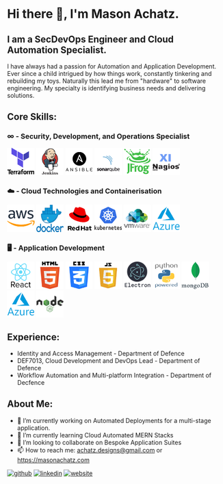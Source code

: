 # Hi there 👋, I'm Mason Achatz.
## I am a SecDevOps Engineer and Cloud Automation Specialist.
I have always had a passion for Automation and Application Development. Ever since a child intrigued by how things work, constantly tinkering and rebuilding my toys. Naturally this lead me from "hardware" to software engineering. My specialty is identifying business needs and delivering solutions.

## Core Skills:

### ∞ - Security, Development, and Operations Specialist

<img src='https://github.com/sonatz/sonatz/blob/main/terraform_logo.png' width='64' height='64' />  <img src='https://github.com/sonatz/sonatz/blob/main/jenkins_logo.png' width='64' height='64' />  <img src='https://github.com/sonatz/sonatz/blob/main/ansible_logo.png' width='64' height='64' />  <img src='https://github.com/sonatz/sonatz/blob/main/SonarQube_logo.png' width='64' height='64' />  <img src='https://github.com/sonatz/sonatz/blob/main/Jfrog_Logo.png' width='64' height='64' />  <img src='https://github.com/sonatz/sonatz/blob/main/Nagios_logo.png' width='64' height='64' />

### ☁️ - Cloud Technologies and Containerisation

<img src='https://github.com/sonatz/sonatz/blob/main/aws_logo1.png' width='64' height='64' />  <img src='https://github.com/sonatz/sonatz/blob/main/docker_logo.png' width='64' height='64' />  <img src='https://github.com/sonatz/sonatz/blob/main/rhel_logo2.png' width='64' height='64' />  <img src='https://github.com/sonatz/sonatz/blob/main/kubernetes_logo1.png' width='64' height='64' />  <img src='https://github.com/sonatz/sonatz/blob/main/vmware_logo.png' width='64' height='64' />  <img src='https://github.com/sonatz/sonatz/blob/main/azure_logo.png' width='64' height='64' />

### 🖥 - Application Development 

<img src='https://github.com/sonatz/sonatz/blob/main/react_logo.png' width='64' height='64' />  <img src='https://github.com/sonatz/sonatz/blob/main/HTML_logo.png' width='64' height='64' />  <img src='https://github.com/sonatz/sonatz/blob/main/css3_logo.png' width='64' height='64' />  <img src='https://github.com/sonatz/sonatz/blob/main/javascript_logo.png' width='64' height='64' />  <img src='https://github.com/sonatz/sonatz/blob/main/Electron_logo.png' width='64' height='64' />  <img src='https://github.com/sonatz/sonatz/blob/main/python_logo1.png' width='64' height='64' />  <img src='https://github.com/sonatz/sonatz/blob/main/MongoDB_Logo.png' width='64' height='64' />  <img src='https://github.com/sonatz/sonatz/blob/main/azure_logo.png' width='64' height='64' />  <img src='https://github.com/sonatz/sonatz/blob/main/nodejs_logo.png' width='64' height='64' />

## Experience:

- Identity and Access Management - Department of Defence
- DEF7013, Cloud Development and DevOps Lead - Department of Defence
- Workflow Automation and Multi-platform Integration - Department of Decfence

## About Me:

- 🔭 I’m currently working on Automated Deployments for a multi-stage application. 
- 🌱 I’m currently learning Cloud Automated MERN Stacks 
- 👯 I’m looking to collaborate on Bespoke Application Suites 
- 📫 How to reach me: achatz.designs@gmail.com or https://masonachatz.com


[<img src='https://cdn.jsdelivr.net/npm/simple-icons@3.0.1/icons/github.svg' alt='github' height='40'>](https://github.com/sonatz)  [<img src='https://cdn.jsdelivr.net/npm/simple-icons@3.0.1/icons/linkedin.svg' alt='linkedin' height='40'>](https://www.linkedin.com/in/mason-achatz-3b423275/)  [<img src='https://cdn.jsdelivr.net/npm/simple-icons@3.0.1/icons/icloud.svg' alt='website' height='40'>](https://masonachatz.com)  


